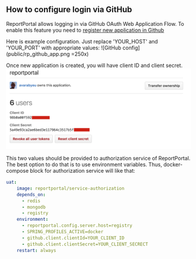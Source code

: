 ## How to configure login via GitHub
ReportPortal allows logging in via GitHub OAuth Web Application Flow.
To enable this feature you need to [register new application in Github](https://github.com/settings/applications/new)

Here is example configuration. Just replace 'YOUR_HOST' and 'YOUR_PORT' with appropriate values:
![GitHub config](public/rp_github_app.png =250x)

Once new application is created, you will have client ID and client secret.
![GitHub App](public/rp_github_client_id.png)

This two values should be provided to authorization service of ReportPortal. The best option to do that is to use environment variables. Thus, docker-compose block for authorization service will like that:

```yaml
uat:
    image: reportportal/service-authorization
    depends_on:
      - redis
      - mongodb
      - registry
    environment:
      - reportportal.config.server.host=registry
      - SPRING_PROFILES_ACTIVE=docker
      - github.client.clientId=YOUR_CLIENT_ID
      - github.client.clientSecret=YOUR_CLIENT_SECRECT
    restart: always
```
